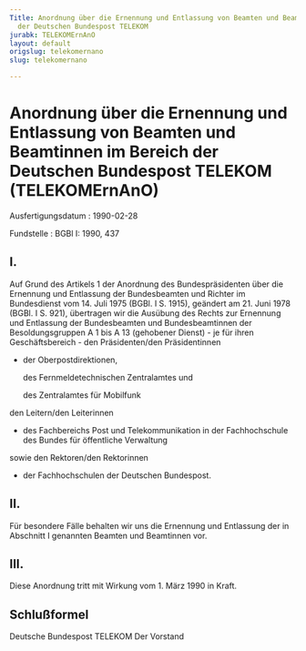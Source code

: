 ```yaml
---
Title: Anordnung über die Ernennung und Entlassung von Beamten und Beamtinnen im Bereich
  der Deutschen Bundespost TELEKOM
jurabk: TELEKOMErnAnO
layout: default
origslug: telekomernano
slug: telekomernano

---
```


# Anordnung über die Ernennung und Entlassung von Beamten und Beamtinnen im Bereich der Deutschen Bundespost TELEKOM (TELEKOMErnAnO)

Ausfertigungsdatum
:   1990-02-28

Fundstelle
:   BGBl I: 1990, 437

## I.

Auf Grund des Artikels 1 der Anordnung des Bundespräsidenten über die
Ernennung und Entlassung der Bundesbeamten und Richter im Bundesdienst
vom 14. Juli 1975 (BGBl. I S. 1915), geändert am 21. Juni 1978 (BGBl.
I S. 921), übertragen wir die Ausübung des Rechts zur Ernennung und
Entlassung der Bundesbeamten und Bundesbeamtinnen der
Besoldungsgruppen A 1 bis A 13 (gehobener Dienst) - je für ihren
Geschäftsbereich -
den Präsidenten/den Präsidentinnen

*   der Oberpostdirektionen,

    des Fernmeldetechnischen Zentralamtes und

    des Zentralamtes für Mobilfunk



den Leitern/den Leiterinnen

*   des Fachbereichs Post und Telekommunikation in der Fachhochschule des
    Bundes für öffentliche Verwaltung



sowie den Rektoren/den Rektorinnen

*   der Fachhochschulen der Deutschen Bundespost.

## II.

Für besondere Fälle behalten wir uns die Ernennung und Entlassung der
in Abschnitt I genannten Beamten und Beamtinnen vor.

## III.

Diese Anordnung tritt mit Wirkung vom 1. März 1990 in Kraft.

## Schlußformel

Deutsche Bundespost TELEKOM
Der Vorstand

